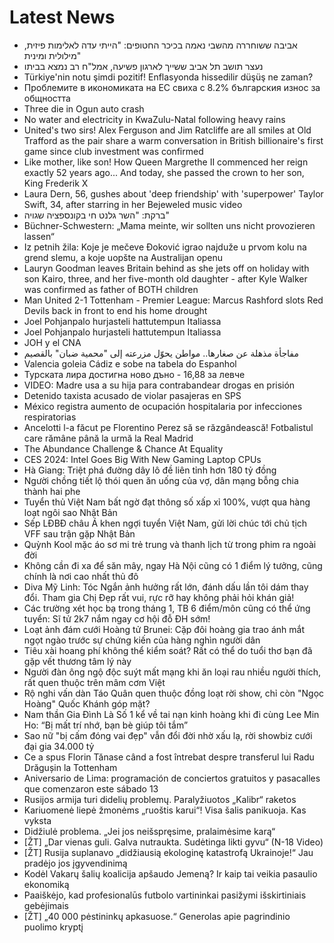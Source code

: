 # Latest News
-  אביבה ששוחררה מהשבי נאמה בכיכר החטופים: "הייתי עדה לאלימות פיזית, מילולית ומינית"
-  נעצר תושב תל אביב ששייך לארגון פשיעה, אמל"ח רב נמצא בביתו
-  Türkiye'nin notu şimdi pozitif! Enflasyonda hissedilir düşüş ne zaman?
-  Проблемите в икономиката на ЕС свиха с 8.2% българския износ за общността
-  Three die in Ogun auto crash
-  No water and electricity in KwaZulu-Natal following heavy rains
-  United's two sirs! Alex Ferguson and Jim Ratcliffe are all smiles at Old Trafford as the pair share a warm conversation in British billionaire's first game since club investment was confirmed
-  Like mother, like son! How Queen Margrethe II commenced her reign exactly 52 years ago... And today, she passed the crown to her son, King Frederik X
-  Laura Dern, 56, gushes about 'deep friendship' with 'superpower' Taylor Swift, 34, after starring in her Bejeweled music video
-  ברקת: "השר גלנט חי בקונספציה שגויה"
-  Büchner-Schwestern: „Mama meinte, wir sollten uns nicht provozieren lassen“
-  Iz petnih žila: Koje je mečeve Đoković igrao najduže u prvom kolu na grend slemu, a koje uopšte na Australijan openu
-  Lauryn Goodman leaves Britain behind as she jets off on holiday with son Kairo, three, and her five-month old daughter - after Kyle Walker was confirmed as father of BOTH children
-  Man United 2-1 Tottenham - Premier League: Marcus Rashford slots Red Devils back in front to end his home drought
-  Joel Pohjanpalo hurjasteli hattutempun Italiassa
-  Joel Pohjanpalo hurjasteli hattutempun Italiassa
-  JOH y el CNA
-  مفاجأة مذهلة عن صغارها.. مواطن يحوّل مزرعته إلى "محمية ضبان" بالقصيم
-  Valencia goleia Cádiz e sobe na tabela do Espanhol
-  Турската лира достигна ново дъно - 16,88 за левче
-  VIDEO: Madre usa a su hija para contrabandear drogas en prisión
-  Detenido taxista acusado de violar pasajeras en SPS
-  México registra aumento de ocupación hospitalaria por infecciones respiratorias
-  Ancelotti l-a făcut pe Florentino Perez să se răzgândească! Fotbalistul care rămâne până la urmă la Real Madrid
-  The Abundance Challenge & Chance At Equality
-  CES 2024: Intel Goes Big With New Gaming Laptop CPUs
-  Hà Giang: Triệt phá đường dây lô đề liên tỉnh hơn 180 tỷ đồng
-  Người chồng tiết lộ thói quen ăn uống của vợ, dân mạng bỗng chia thành hai phe
-  Tuyển thủ Việt Nam bất ngờ đạt thông số xấp xỉ 100%, vượt qua hàng loạt ngôi sao Nhật Bản
-  Sếp LĐBĐ châu Á khen ngợi tuyển Việt Nam, gửi lời chúc tới chủ tịch VFF sau trận gặp Nhật Bản
-  Quỳnh Kool mặc áo sơ mi trẻ trung và thanh lịch từ trong phim ra ngoài đời
-  Không cần đi xa để săn mây, ngay Hà Nội cũng có 1 điểm lý tưởng, cũng chính là nơi cao nhất thủ đô
-  Diva Mỹ Linh: Tóc Ngắn ảnh hưởng rất lớn, đánh dấu lần tôi dám thay đổi. Tham gia Chị Đẹp rất vui, rực rỡ hay không phải hỏi khán giả!
-  Các trường xét học bạ trong tháng 1, TB 6 điểm/môn cũng có thể ứng tuyển: Sĩ tử 2k7 nắm ngay cơ hội đỗ ĐH sớm!
-  Loạt ảnh đám cưới Hoàng tử Brunei: Cặp đôi hoàng gia trao ánh mắt ngọt ngào trước sự chứng kiến của hàng nghìn người dân
-  Tiêu xài hoang phí không thể kiểm soát? Rất có thể do tuổi thơ bạn đã gặp vết thương tâm lý này
-  Người đàn ông ngộ độc suýt mất mạng khi ăn loại rau nhiều người thích, rất quen thuộc trên mâm cơm Việt
-  Rộ nghi vấn dàn Táo Quân quen thuộc đồng loạt rời show, chỉ còn "Ngọc Hoàng" Quốc Khánh góp mặt?
-  Nam thần Gia Đình Là Số 1 kể về tai nạn kinh hoàng khi đi cùng Lee Min Ho: “Bị mất trí nhớ, bạn bè giúp tôi tắm”
-  Sao nữ "bị cấm đóng vai đẹp" vẫn đổi đời nhờ xấu lạ, rời showbiz cưới đại gia 34.000 tỷ
-  Ce a spus Florin Tănase când a fost întrebat despre transferul lui Radu Drăgușin la Tottenham
-  Aniversario de Lima: programación de conciertos gratuitos y pasacalles que comenzaron este sábado 13
-  Rusijos armija turi didelių problemų. Paralyžiuotos „Kalibr“ raketos
-  Kariuomenė liepė žmonėms „ruoštis karui“! Visa šalis panikuoja. Kas vyksta
-  Didžiulė problema. „Jei jos neišspręsime, pralaimėsime karą“
-  [ŽT] „Dar vienas guli. Galva nutraukta. Sudėtinga likti gyvu“ (N-18 Video)
-  [ŽT] Rusija suplanavo „didžiausią ekologinę katastrofą Ukrainoje!“ Jau pradėjo jos įgyvendinimą
-  Kodėl Vakarų šalių koalicija apšaudo Jemeną? Ir kaip tai veikia pasaulio ekonomiką
-  Paaiškėjo, kad profesionalūs futbolo vartininkai pasižymi išskirtiniais gebėjimais
-  [ŽT] „40 000 pėstininkų apkasuose.“ Generolas apie pagrindinio puolimo kryptį
